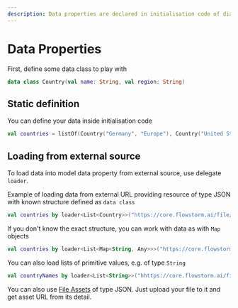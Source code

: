 ```yaml
---
description: Data properties are declared in initialisation code of dialogue model.
---
```


# Data Properties

First, define some data class to play with

```kotlin
data class Country(val name: String, val region: String)
```

## Static definition

You can define your data inside initialisation code

```kotlin
val countries = listOf(Country("Germany", "Europe"), Country("United States", "North America"))
```

## Loading from external source

To load data into model data property from external source, use delegate `loader`.

Example of loading data from external URL providing resource of type JSON with known structure defined as `data class`

```kotlin
val countries by loader<List<Country>>("https://core.flowstorm.ai/file/assets/data/CountryByRegionList.json")
```

If you don't know the exact structure, you can work with data as with `Map` objects

```kotlin
val countries by loader<List<Map<String, Any>>>("https://core.flowstorm.ai/file/assets/data/CountryByRegionList.json")
```

You can also load lists of primitive values, e.g. of type `String`

```kotlin
val countryNames by loader<List<String>>("hhttps://core.flowstorm.ai/file/assets/data/countries.json")
```

You can also use [File Assets](../../app/space/design/file-assets.md) of type JSON. Just upload your file to it and get asset URL from its detail.

